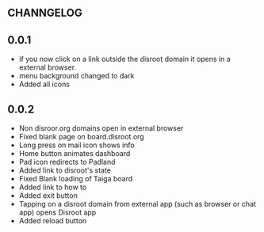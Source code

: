## CHANNGELOG


## 0.0.1

* if you now click on a link outside the disroot domain it opens in a external browser.
* menu background changed to dark
* Added all icons

## 0.0.2

* Non disroor.org domains open in external browser
* Fixed blank page on board.disroot.org
* Long press on mail icon shows info
* Home button animates dashboard
* Pad icon redirects to Padland
* Added link to disroot's state
* Fixed Blank loading of Taiga board
* Added link to how to
* Added exit button
* Tapping on a disroot domain from external app (such as browser or chat app) opens Disroot app
* Added reload button

